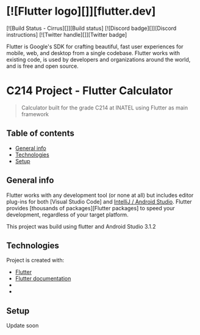 # [![Flutter logo][]][flutter.dev]

[![Build Status - Cirrus][]][Build status]
[![Discord badge][]][Discord instructions]
[![Twitter handle][]][Twitter badge]

Flutter is Google's SDK for crafting beautiful, fast user experiences for
mobile, web, and desktop from a single codebase. Flutter works with existing
code, is used by developers and organizations around the world, and is free
and open source.


# C214 Project - Flutter Calculator
> Calculator built for the grade C214 at INATEL using Flutter as main framework

## Table of contents
* [General info](#general-info)
* [Technologies](#technologies)
* [Setup](#setup)

## General info
Flutter works with any development tool (or none at all) but includes editor
plug-ins for both [Visual Studio Code] and [IntelliJ / Android Studio]. Flutter
provides [thousands of packages][Flutter packages] to speed your development,
regardless of your target platform.

This project was build using flutter and Android Studio 3.1.2

	
## Technologies
Project is created with:
* [Flutter](https://flutter.dev/get-started/)
* [Flutter documentation](https://flutter.dev/docs)
* [IntelliJ / Android Studio]: (https://plugins.jetbrains.com/plugin/9212-flutter)
*
	
## Setup

Update soon





